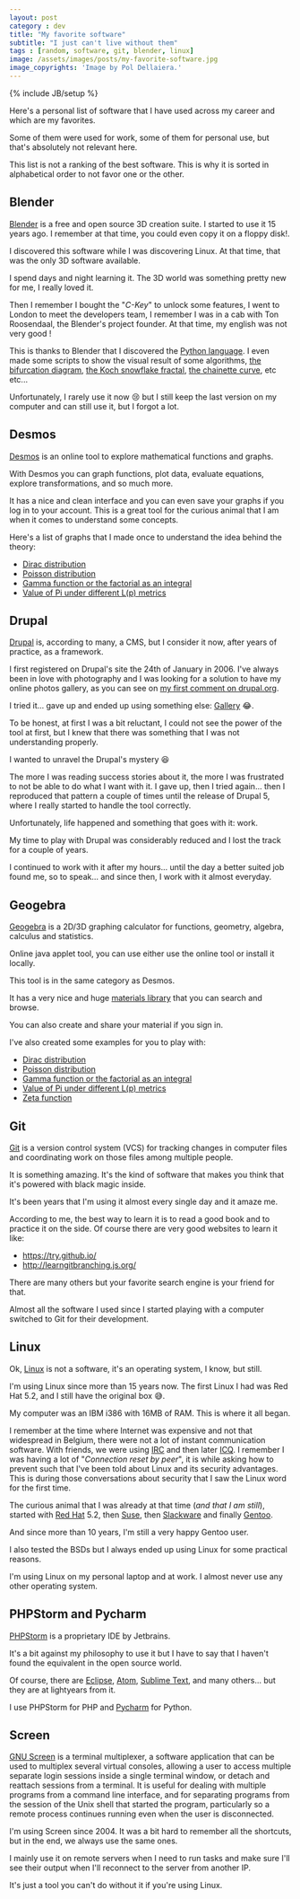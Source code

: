 ```yaml
---
layout: post
category : dev
title: "My favorite software"
subtitle: "I just can't live without them"
tags : [random, software, git, blender, linux]
image: /assets/images/posts/my-favorite-software.jpg
image_copyrights: 'Image by Pol Dellaiera.'
---
```

{% include JB/setup %}

Here's a personal list of software that I have used across my career and which are my favorites.

Some of them were used for work, some of them for personal use, but that's absolutely not relevant here.

This list is not a ranking of the best software. This is why it is sorted in alphabetical order to not favor one or the other.

<!--break-->

## Blender

[Blender](https://www.blender.org/) is a free and open source 3D creation suite. I started to use it 15 years ago.
I remember at that time, you could even copy it on a floppy disk!.

I discovered this software while I was discovering Linux. At that time, that was the only 3D software available.

I spend days and night learning it. The 3D world was something pretty new for me, I really loved it.

Then I remember I bought the "_C-Key_" to unlock some features, I went to London to meet the developers team, I remember I was in a cab with Ton Roosendaal, the Blender's project founder.
At that time, my english was not very good !

This is thanks to Blender that I discovered the [Python language](https://www.python.org/).
I even made some scripts to show the visual result of some algorithms, [the bifurcation diagram](https://en.wikipedia.org/wiki/Bifurcation_diagram), [the Koch snowflake fractal](https://en.wikipedia.org/wiki/Koch_snowflake), [the chainette curve](https://en.wikipedia.org/wiki/Catenary), etc etc...

Unfortunately, I rarely use it now :cry: but I still keep the last version on my computer and can still use it, but I forgot a lot.

## Desmos

[Desmos](https://www.desmos.com/) is an online tool to explore mathematical functions and graphs.

With Desmos you can graph functions, plot data, evaluate equations, explore transformations, and so much more.

It has a nice and clean interface and you can even save your graphs if you log in to your account. This is a great tool for the curious animal that I am when it comes to understand some concepts.

Here's a list of graphs that I made once to understand the idea behind the theory:
* [Dirac distribution](https://www.desmos.com/calculator/ymota0iqil)
* [Poisson distribution](https://www.desmos.com/calculator/dnudfjy1gw)
* [Gamma function or the factorial as an integral](https://www.desmos.com/calculator/hv5gp7dpw7)
* [Value of Pi under different L(p) metrics](https://www.desmos.com/calculator/ehatvstwrn)

## Drupal

[Drupal](https://drupal.org) is, according to many, a CMS, but I consider it now, after years of practice, as a framework.

I first registered on Drupal's site the 24th of January in 2006. I've always been in love with photography and I was looking for a solution to have my online photos gallery, as you can see on [my first comment on drupal.org](https://www.drupal.org/node/48640).

I tried it... gave up and ended up using something else: [Gallery](http://galleryproject.org/) :joy:.

To be honest, at first I was a bit reluctant, I could not see the power of the tool at first, but I knew that there was something that I was not understanding properly.

I wanted to unravel the Drupal's mystery :satisfied:

The more I was reading success stories about it, the more I was frustrated to not be able to do what I want with it.
I gave up, then I tried again... then I reproduced that pattern a couple of times until the release of Drupal 5, where I really started to handle the tool correctly.

Unfortunately, life happened and something that goes with it: work.

My time to play with Drupal was considerably reduced and I lost the track for a couple of years.

I continued to work with it after my hours... until the day a better suited job found me, so to speak... and since then, I work with it almost everyday.

## Geogebra

[Geogebra](https://www.geogebra.org/) is a 2D/3D graphing calculator for functions, geometry, algebra, calculus and statistics.

Online java applet tool, you can use either use the online tool or install it locally.

This tool is in the same category as Desmos.

It has a very nice and huge [materials library](https://www.geogebra.org/materials/) that you can search and browse.

You can also create and share your material if you sign in.

I've also created some examples for you to play with:

* [Dirac distribution](https://www.geogebra.org/m/TWyDbrND)
* [Poisson distribution](https://www.geogebra.org/m/dnkJC4Bw)
* [Gamma function or the factorial as an integral](https://www.geogebra.org/m/vkTEjzBG)
* [Value of Pi under different L(p) metrics](https://www.geogebra.org/m/vM5YyRRy)
* [Zeta function](https://www.geogebra.org/m/T47QECTP)

## Git

[Git](https://git-scm.com/) is a version control system (VCS) for tracking changes in computer files and coordinating work on those files among multiple people.

It is something amazing. It's the kind of software that makes you think that it's powered with black magic inside.

It's been years that I'm using it almost every single day and it amaze me.

According to me, the best way to learn it is to read a good book and to practice it on the side.
Of course there are very good websites to learn it like:

* https://try.github.io/
* http://learngitbranching.js.org/

There are many others but your favorite search engine is your friend for that.

Almost all the software I used since I started playing with a computer switched to Git for their development.

## Linux

Ok, [Linux](https://en.wikipedia.org/wiki/Linux) is not a software, it's an operating system, I know, but still.

I'm using Linux since more than 15 years now. The first Linux I had was Red Hat 5.2, and I still have the original box :sweat_smile:.

My computer was an IBM i386 with 16MB of RAM. This is where it all began.

I remember at the time where Internet was expensive and not that widespread in Belgium, there were not a lot of instant communication software. 
With friends, we were using [IRC](https://en.wikipedia.org/wiki/Internet_Relay_Chat) and then later [ICQ](https://icq.com). 
I remember I was having a lot of "_Connection reset by peer_", it is while asking how to prevent such that I've been told about Linux and its security advantages.
This is during those conversations about security that I saw the Linux word for the first time.

The curious animal that I was already at that time (_and that I am still_), started with [Red Hat](https://www.redhat.com) 5.2, then [Suse](https://www.suse.com/), then [Slackware](http://www.slackware.com/) and finally [Gentoo](https://gentoo.org/). 

And since more than 10 years, I'm still a very happy Gentoo user.

I also tested the BSDs but I always ended up using Linux for some practical reasons.

I'm using Linux on my personal laptop and at work. I almost never use any other operating system.

## PHPStorm and Pycharm

[PHPStorm](https://www.jetbrains.com/phpstorm/) is a proprietary IDE by Jetbrains.

It's a bit against my philosophy to use it but I have to say that I haven't found the equivalent in the open source world.

Of course, there are [Eclipse](https://eclipse.org/), [Atom](https://atom.io/), [Sublime Text](https://www.sublimetext.com/), and many others... but they are at lightyears from it.

I use PHPStorm for PHP and [Pycharm](https://www.jetbrains.com/pycharm) for Python.

## Screen

[GNU Screen](https://www.gnu.org/software/screen/) is a terminal multiplexer, a software application that can be used to multiplex several virtual consoles, allowing a user to access multiple separate login sessions inside a single terminal window, or detach and reattach sessions from a terminal.
It is useful for dealing with multiple programs from a command line interface, and for separating programs from the session of the Unix shell that started the program, particularly so a remote process continues running even when the user is disconnected.

I'm using Screen since 2004. It was a bit hard to remember all the shortcuts, but in the end, we always use the same ones.

I mainly use it on remote servers when I need to run tasks and make sure I'll see their output when I'll reconnect to the server from another IP.

It's just a tool you can't do without it if you're using Linux.
